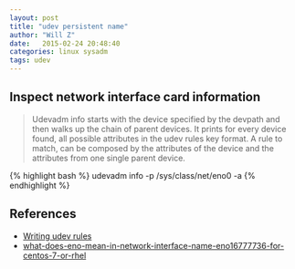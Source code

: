 ```yaml
---
layout: post
title: "udev persistent name"
author: "Will Z"
date:   2015-02-24 20:48:40
categories: linux sysadm
tags: udev
---
```


## Inspect network interface card information

>Udevadm info starts with the device specified by the devpath and then
walks up the chain of parent devices. It prints for every device
found, all possible attributes in the udev rules key format.
A rule to match, can be composed by the attributes of the device
and the attributes from one single parent device.

{% highlight bash %}
udevadm info -p /sys/class/net/eno0  -a
{% endhighlight %}


## References

* [Writing udev rules](http://reactivated.net/writing_udev_rules.html)
* [what-does-eno-mean-in-network-interface-name-eno16777736-for-centos-7-or-rhel](http://unix.stackexchange.com/questions/153785/what-does-eno-mean-in-network-interface-name-eno16777736-for-centos-7-or-rhel)

